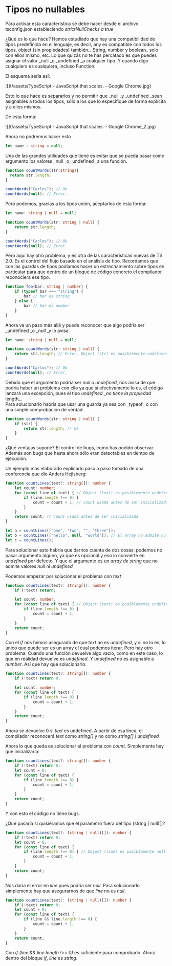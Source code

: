 # Tipos no nullables

Para activar esta característica se debe hacer desde el archivo tsconfig.json estableciendo _strictNullChecks  a true_

¿Qué es lo que hace? Hemos estudiado que hay una compatibilidad de tipos predefinida en el lenguaje, es decir, any es compatible con todos los tipos, object \(sin propiedades\) también._ String, number y boolean_ solo con ellos mismo, etc. Lo que quizás no te has percatado es que puedes asignar el valor \_null \_o \_undefined \_a cualquier tipo. Y cuando digo cualquiera es cualquiera, incluso Function.

El esquema sería así:

![](/assets/TypeScript - JavaScript that scales. - Google Chrome.jpg)

Esto lo que hace es separarlos y no permitir que \_null \_y \_undefined \_sean asignables a todos los tipos, sólo a los que lo especifique de forma explícita y a ellos mismos.

De esta forma:

![](/assets/TypeScript - JavaScript that scales. - Google Chrome_2.jpg)

Ahora no podremos hacer esto

```ts
let name : string = null;
```

Una de las grandes utilidades que tiene es evitar que se pueda pasar como argumento los valores \_null \_o \_undefined \_a una función.

```ts
function countWords(str:string){
  return str.length;
}

countWords("Carlos"); // Ok
countWords(null); // Error.
```

Pero podemos, gracias a los tipos unión, aceptarlos de esta forma:

```ts
let name: string | null = null;

function countWords(str: string | null) {
    return str.length;
}

countWords("Carlos"); // Ok
countWords(null); // Error.
```

Pero aquí hay otro problema, y es otra de las características nuevas de TS 2.0. Es el control del flujo basado en el análisis de tipo. Recordamos que con las guardas de tipos podíamos hacer un estrechamiento sobre tipos en particular para que dentro de un bloque de código concreto el compilador reconociera ese tipo.

```ts
function foo(bar: string | number) {
    if (typeof bar === "string") {
        bar // bar es string
    } else {
        bar // bar es number
    }
}
```

Ahora va un paso más allá y puede reconocer que algo podría ser \_undefined \_o \_null \_y lo avisa.

```ts
let name: string | null = null;

function countWords(str: string | null) {
    return str.length; // Error. Object (str) es posiblemente undefined
}

countWords("Carlos"); // Ok
countWords(null); // Error.
```

Debido que el argumento podría ser _null_ o _undefined_, nos avisa de que podría haber un problema con ello ya que si efectivamente lo es, el código lanzará una excepción, pues el tipo _undefined \_no tiene la propiedad_ length_.  
Para solucionarlo habría que usar una guarda ya sea con \_typeof_ o con una simple comprobación de verdad.

```ts
function countWords(str: string | null) {
    if (str) {
        return str.length; // Ok
    }
}
```

¿Qué ventajas supone? El control de bugs, como has podido observar. Además son bugs que hasta ahora sólo eran detectables en tiempo de ejecución.

Un ejemplo más elaborado explicado paso a paso tomado de una conferencia que dio Anders Hejlsberg:

```ts
function countLines(text?: string[]): number {
    let count: number;
    for (const line of text) { // Object (text) es posiblemente undefined
        if (line.length !== 0) {
            count = count + 1; // count usada antes de ser inicializada
        }
    }
    return count; // count usada antes de ser inicializada
}

let a = countLines(["one", "two", "", "three"]);
let b = countLines(["hello", null, "world"]); // El array no admite nullos.
let c = countLines();
```

Para solucionar esto habría que darnos cuenta de dos cosas: podemos no pasar argumento alguno, ya que es opcional y eso lo convierte en _undefined_ por defecto. Y que el argumento es un _array de string_ que no admite valores _null_ ni _undefined_

Podemos empezar por solucionar el problema con _text_

```ts
function countLines(text?: string[]): number {
    if (!text) return;

    let count: number;
    for (const line of text) { // Object (text) es posiblemente undefined
        if (line.length !== 0) {
            count = count + 1;
        }
    }
    return count;
}
```

Con el _if_ nos hemos asegurado de que _text_ no es _undefined_, y si no lo es, lo único que puede ser es un array el cual podemos iterar. Pero hay otro problema. Cuando una función devuelve algo vacío, como en este caso, lo que en realidad devuelve es _undefined. Y_ _undefined_ no es asignable a _number_. Así que hay que solucionarlo:

```ts
function countLines(text?: string[]): number {
    if (!text) return 0; 

    let count: number;
    for (const line of text) { 
        if (line.length !== 0) {
            count = count + 1;
        }
    }
    return count;
}
```

Ahora se devuelve 0 si _text_ es undefined. A partir de esa línea, el compilador reconocerá _text_ como _string\[\]_ y no como _string\[\] \| undefined_

Ahora lo que queda es solucionar el problema con _count_. Simplemente hay que inicializarla:

```ts
function countLines(text?: string[]): number {
    if (!text) return 0; 
    let count = 0;
    for (const line of text) { 
        if (line.length !== 0) {
            count = count + 1;
        }
    }
    return count;
}
```

Y con esto el código no tiene bugs.

¿Qué pasaría si quisiéramos que el parámetro fuera del tipo \(string \| null\)\[\]?

```ts
function countLines(text?: (string | null)[]): number {
    if (!text) return 0; 
    let count = 0;
    for (const line of text) { 
        if (line.length !== 0) { // Object (line) es posiblemente null
            count = count + 1;
        }
    }
    return count;
}
```

Nos daría el error en _line_ pues podría ser _null_. Para solucionarlo simplemente hay que asegurarnos de que _line_ no es _null_.

```ts
function countLines(text?: (string | null)[]): number {
    if (!text) return 0; 
    let count = 0;
    for (const line of text) { 
        if (line && line.length !== 0) { 
            count = count + 1;
        }
    }
    return count;
}
```

Con _if \(line && line.length !== 0\)_ es suficiente para comprobarlo. Ahora dentro del bloque _if_, _line_ es _string_.


